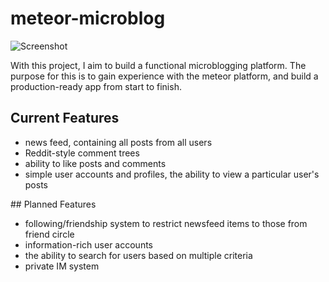 # meteor-microblog

![Screenshot](http://i.imgur.com/OXEfc9L.png)

With this project, I aim to build a functional microblogging platform. The 
purpose for this is to gain experience with the meteor platform, and build a
production-ready app from start to finish.

## Current Features

* news feed, containing all posts from all users
* Reddit-style comment trees
* ability to like posts and comments
* simple user accounts and profiles, the ability to view a particular user's
    posts

## Planned Features

* following/friendship system to restrict newsfeed items to those from friend
    circle
* information-rich user accounts
* the ability to search for users based on multiple criteria
* private IM system
